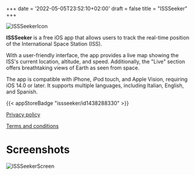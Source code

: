 +++
date = '2022-05-05T23:52:10+02:00'
draft = false
title = "ISSSeeker"
+++

![ISSSeekerIcon](/images/issseeker_icon.png)

**ISSSeeker** is a free iOS app that allows users to track the real-time position of the International Space Station (ISS).

With a user-friendly interface, the app provides a live map showing the ISS's current location, altitude, and speed. Additionally, the "Live" section offers breathtaking views of Earth as seen from space.

The app is compatible with iPhone, iPod touch, and Apple Vision, requiring iOS 14.0 or later. It supports multiple languages, including Italian, English, and Spanish.


{{< appStoreBadge "issseeker/id1438288330" >}}

[Privacy policy](/privacy/issseeker)

[Terms and conditions](/terms/issseeker-terms)

# Screenshots

![ISSSeekerScreen](/images/issseeker_screen.png)